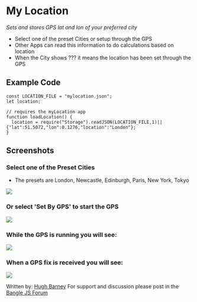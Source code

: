 # My Location

_Sets and stores GPS lat and lon of your preferred city_

- Select one of the preset Cities or setup through the GPS
- Other Apps can read this information to do calculations based on location
- When the City shows ??? it means the location has been set through the GPS

## Example Code

    const LOCATION_FILE = "mylocation.json";
    let location;

    // requires the myLocation app
    function loadLocation() {
      location = require("Storage").readJSON(LOCATION_FILE,1)||{"lat":51.5072,"lon":0.1276,"location":"London"};
    }

## Screenshots

### Select one of the Preset Cities

- The presets are London, Newcastle, Edinburgh, Paris, New York, Tokyo

![](screenshot_1.png)

### Or select 'Set By GPS' to start the GPS

![](screenshot_2.png)

### While the GPS is running you will see:

![](screenshot_3.png)

### When a GPS fix is received you will see:

![](screenshot_4.png)

Written by: [Hugh Barney](https://github.com/hughbarney) For support and discussion please post in the [Bangle JS Forum](http://forum.espruino.com/microcosms/1424/)
